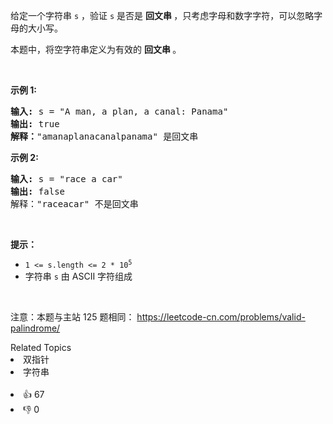 <p>给定一个字符串 <code>s</code> ，验证 <code>s</code>&nbsp;是否是&nbsp;<strong>回文串&nbsp;</strong>，只考虑字母和数字字符，可以忽略字母的大小写。</p>

<p>本题中，将空字符串定义为有效的&nbsp;<strong>回文串&nbsp;</strong>。</p>

<p>&nbsp;</p>

<p><strong>示例 1:</strong></p>

<pre>
<strong>输入: </strong>s =<strong> </strong>"A man, a plan, a canal: Panama"
<strong>输出:</strong> true
<strong>解释：</strong>"amanaplanacanalpanama" 是回文串</pre>

<p><strong>示例 2:</strong></p>

<pre>
<strong>输入:</strong> s = "race a car"
<strong>输出:</strong> false
解释："raceacar" 不是回文串</pre>

<p>&nbsp;</p>

<p><strong>提示：</strong></p>

<ul> 
 <li><code>1 &lt;= s.length &lt;= 2 * 10<sup>5</sup></code></li> 
 <li>字符串 <code>s</code> 由 ASCII 字符组成</li> 
</ul>

<p>&nbsp;</p>

<p>
 <meta charset="UTF-8" />注意：本题与主站 125&nbsp;题相同：&nbsp;<a href="https://leetcode-cn.com/problems/valid-palindrome/">https://leetcode-cn.com/problems/valid-palindrome/</a></p>

<div><div>Related Topics</div><div><li>双指针</li><li>字符串</li></div></div><br><div><li>👍 67</li><li>👎 0</li></div>